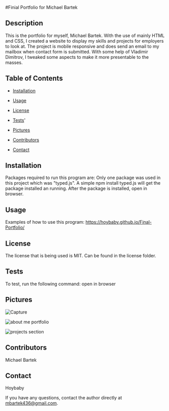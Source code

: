 #Finial Portfolio for Michael Bartek

## Description
This is the portfolio for myself, Michael Bartek. With the use of mainly HTML and CSS, I created a website to display my skills and projects for employers to look at. The project is mobile responsive and does send an email to my mailbox when contact form is submitted. With some help of Vladimir Dimitrov, I tweaked some aspects to make it more presentable to the masses.

## Table of Contents

* [Installation](#installation)

* [Usage](#usage)

* [License](#license)

* [Tests](#tests)'

* [Pictures](#pictures)

* [Contributors](#contributors)

* [Contact](#contact)


## Installation
Packages required to run this program are: Only one package was used in this project which was "typed.js". A simple npm install typed.js will get the package installed an running. After the package is installed, open in browser.


## Usage
Examples of how to use this program: https://hoybaby.github.io/Final-Portfolio/


## License
The license that is being used is MIT. Can be found in the license folder.


## Tests
To test, run the following command: open in browser

## Pictures

![Capture](https://user-images.githubusercontent.com/70716786/110833175-2db65380-826a-11eb-8315-1c0ba7a511d7.PNG)

![about me portfolio](https://user-images.githubusercontent.com/70716786/110833203-33139e00-826a-11eb-8ea8-0a87f77e7796.PNG)

![projects section](https://user-images.githubusercontent.com/70716786/110833213-3575f800-826a-11eb-8456-e22f0f6d4bf2.PNG)



## Contributors
Michael Bartek


## Contact
Hoybaby

If you have any questions, contact the author directly at mbartek436@gmail.com.
